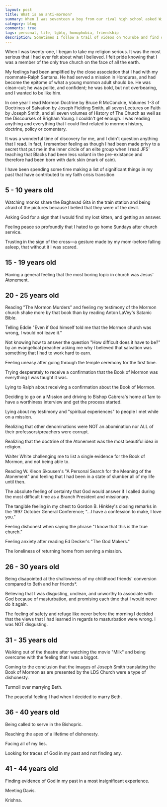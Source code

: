 ```yaml
--- 
layout: post
title: What is an anti-mormon?
summary: When I was seventeen a boy from our rival high school asked Will—our drum major—to pass on a message to me.
category: blog
comments: true
tags: personal, life, lgbtq, homophobia, friendship
description: Sometimes I follow a trail of videos on YouTube and find one that takes me back to times or events in my past that I had all but forgotten. This video reminded me of an episode from high school that makes me sad
---
```

When I was twenty-one, I began to take my religion serious. It was the most serious that I had ever felt about what I believed. I felt pride knowing that I was a member of the only true church on the face of all the earth.

My feelings had been amplified by the close association that I had with my roommate-Ralph Santana. He had served a mission in Honduras, and had become the epitome of what a young mormon adult should be. He was clean-cut; he was polite, and confident; he was bold, but not overbearing, and I wanted to be like him. 

In one year I read Mormon Doctrine by Bruce R McConckie, Volumes 1-3 of Doctrines of Salvation by Joseph Fielding Smith, all seven Lectures on Faith by Joseph Smith, and all seven volumes of History of The Church as well as the Discourses of Brigham Young. I couldn't get enough. I was reading anything and everything that I could find related to mormon history, doctrine, policy or comentary. 

It was a wonderful time of discovery for me, and I didn't question anything that I read. In fact, I remember feeling as though I had been made privy to a secret that put me in the inner circle of an elite group when I read JFS' teaching that Blacks had been less valiant in the pre-existance and therefore had been born with dark skin (mark of cain).

I have been spending some time making a list of significant things in my past that have contributed to my faith crisis transition

## 5 - 10 years old
Watching monks share the Baghavad Gita in the train station and being afraid of the pictures because I belied that they were of the devil. 

Asking God for a sign that I would find my lost kitten, and getting an answer.

Feeling peace so profoundly that I hated to go home Sundays after church service.

Trusting in the sign of the cross—a gesture made by my mom-before falling asleep, that without it I was scared. 

## 15 - 19 years old
Having a general feeling that the most boring topic in church was Jesus' Atonement.

## 20 - 25 years old
Reading "The Mormon Murders" and feeling my testimony of the Mormon church shake more by that book than by reading Anton LaVey's Satanic Bible.

Telling Eddie "Even if God himself told me that the Mormon church was wrong, I would not leave it."

Not knowing how to answer the question "How difficult does it have to be?" by an evangelical preacher asking me why I believed that salvation was something that I had to work hard to earn. 

Feeling uneasy after going through the temple ceremony for the first time.

Trying desperately to receive a confirmation that the Book of Mormon was everything I was taught it was.

Lying to Ralph about receiving a confirmation about the Book of Mormon. 

Deciding to go on a Mission and driving to Bishop Cabrera's home at 1am to have a worthiness interview and get the process started. 

Lying about my testimony and "spiritual experiences" to people I met while on a mission. 

Realizing that other denominations were NOT an abomination nor ALL of their professors/preachers were corrupt.

Realizing that the doctrine of the Atonement was the most beautiful idea in religion. 

Walter White challenging me to list a single evidence for the Book of Mormon, and not being able to. 

Reading W. Kleon Skousen's "A Personal Search for the Meaning of the Atonement" and feeling that I had been in a state of slumber all of my life until then.

The absolute feeling of certainty that God would answer if I called during the most difficult time as a Branch President and missionary.

The tangible feeling in my chest to Gordon B. Hinkley's closing remarks in the 1997 October General Conference; "...I have a confession to make, I love you."

Feeling dishonest when saying the phrase "I know that this is the true church."

Feeling anxiety after reading Ed Decker's "The God Makers."

The loneliness of returning home from serving a mission.


## 26 - 30 years old
Being disapointed at the shallowness of my childhood friends' conversion compared to Beth and her friends*.

Believing that I was disgusting, unclean, and unworthy to associate with God because of masturbation, and promising each time that I would never do it again. 

The feeling of safety and refuge like never before the morning I decided that the views that I had learned in regards to masturbation were wrong. I was NOT disgusting.


## 31 - 35 years old
Walking out of the theatre after watching the movie "Milk" and being overcome with the feeling that I was a biggot. 

Coming to the conclusion that the images of Joseph Smith translating the Book of Mormon as are presented by the LDS Church were a type of dishonesty.

Turmoil over marrying Beth.

The peaceful feeling I had when I decided to marry Beth.


## 36 - 40 years old
Being called to serve in the Bishopric. 

Reaching the apex of a lifetime of dishonesty.

Facing all of my lies. 

Looking for traces of God in my past and not finding any. 


## 41 - 44 years old

Finding evidence of God in my past in a most insignificant experience.

Meeting Davis.

Krishna.






